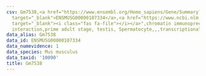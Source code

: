 ```yaml
---
csv: Gm7538,<a href="https://www.ensembl.org/Homo_sapiens/Gene/Summary?db=core;g=ENSMUSG00000107334"
  target="_blank">ENSMUSG00000107334</a>,<a href="https://www.ncbi.nlm.nih.gov/pubmed/25450459"
  target="_blank"><i class="fas fa-file"></i></a>",chromatin immunoprecipitation assay,direct
  interaction,prime adult stage, testis, Spermatocyte,,,transcriptional regulation,
data_alias: Gm7538
data_id: ENSMUSG00000107334
data_numevidence: 1
data_species: Mus musculus
data_taxid: '10090'
title: Gm7538
---
```

